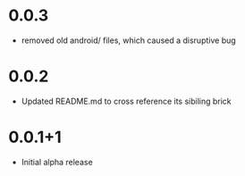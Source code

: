 # 0.0.3
- removed old android/ files, which caused a disruptive bug

# 0.0.2
- Updated README.md to cross reference its sibiling brick

# 0.0.1+1

- Initial alpha release
